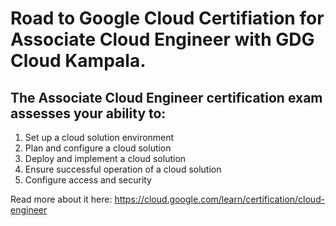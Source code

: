 # Road to Google Cloud Certifiation for Associate Cloud Engineer with GDG Cloud Kampala.

## The Associate Cloud Engineer certification exam assesses your ability to:
1. Set up a cloud solution environment
2. Plan and configure a cloud solution
3. Deploy and implement a cloud solution
4. Ensure successful operation of a cloud solution
5. Configure access and security

Read more about it here: https://cloud.google.com/learn/certification/cloud-engineer
